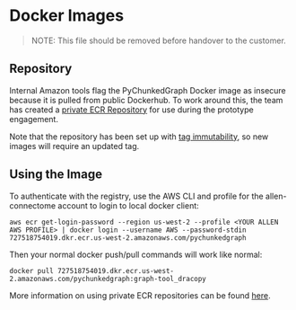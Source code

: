 # Docker Images

> NOTE: This file should be removed before handover to the customer.

## Repository

Internal Amazon tools flag the PyChunkedGraph Docker image as insecure because it is pulled from public Dockerhub. To work around this, the team has created a [private ECR Repository](https://tiny.amazon.com/pbc2d4mw/IsenLink) for use during the prototype engagement.

Note that the repository has been set up with [tag immutability](https://docs.aws.amazon.com/AmazonECR/latest/userguide/image-tag-mutability.html), so new images will require an updated tag.

## Using the Image

To authenticate with the registry, use the AWS CLI and profile for the allen-connectome account to login to local docker client:

```
aws ecr get-login-password --region us-west-2 --profile <YOUR ALLEN AWS PROFILE> | docker login --username AWS --password-stdin 727518754019.dkr.ecr.us-west-2.amazonaws.com/pychunkedgraph
```

Then your normal docker push/pull commands will work like normal:

```
docker pull 727518754019.dkr.ecr.us-west-2.amazonaws.com/pychunkedgraph:graph-tool_dracopy
```

More information on using private ECR repositories can be found [here](https://docs.aws.amazon.com/AmazonECR/latest/userguide/getting-started-cli.html).
